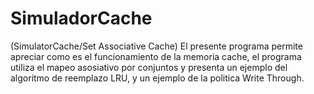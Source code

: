 # SimuladorCache
(SimulatorCache/Set Associative Cache)
El presente programa permite apreciar como es el funcionamiento de la memoria cache, el programa utiliza el mapeo asosiativo por conjuntos
y presenta un ejemplo del algoritmo de reemplazo LRU, y un ejemplo de la politica Write Through.
